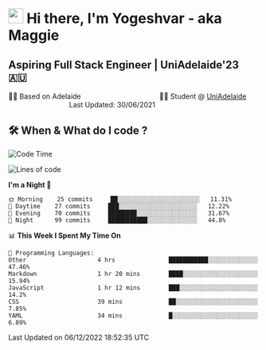<h1><img src="https://emojis.slackmojis.com/emojis/images/1531849430/4246/blob-sunglasses.gif?1531849430" width="30"/> Hi there, I'm Yogeshvar - aka Maggie</h1>

## Aspiring Full Stack Engineer | UniAdelaide'23 🇦🇺  
🏂🏻  Based on Adelaide &nbsp;&nbsp;&nbsp;&nbsp;&nbsp;&nbsp;&nbsp;&nbsp;&nbsp;&nbsp;&nbsp;&nbsp;&nbsp;&nbsp;&nbsp;&nbsp;&nbsp;&nbsp;&nbsp;&nbsp;&nbsp;&nbsp;&nbsp;&nbsp;&nbsp;&nbsp;&nbsp;&nbsp;&nbsp;&nbsp;&nbsp;&nbsp;&nbsp;&nbsp;&nbsp;&nbsp;&nbsp;&nbsp;&nbsp;👨‍💻 Student @ [UniAdelaide](https://www.adelaide.edu.au)   &nbsp;&nbsp;&nbsp;&nbsp;&nbsp;&nbsp;&nbsp;&nbsp;&nbsp;&nbsp;&nbsp;&nbsp;&nbsp;&nbsp;&nbsp;&nbsp;&nbsp;&nbsp;&nbsp;&nbsp;&nbsp;&nbsp;&nbsp;&nbsp;&nbsp;&nbsp;&nbsp;&nbsp;&nbsp;&nbsp;&nbsp;Last Updated: 30/06/2021

## 🛠 When & What do I code ?  

<!--START_SECTION:waka-->
![Code Time](http://img.shields.io/badge/Code%20Time-1%2C857%20hrs%2045%20mins-blue)

![Lines of code](https://img.shields.io/badge/From%20Hello%20World%20I%27ve%20Written-2%20Million%20lines%20of%20code-blue)

**I'm a Night 🦉** 

```text
🌞 Morning    25 commits     ██░░░░░░░░░░░░░░░░░░░░░░░   11.31% 
🌆 Daytime    27 commits     ███░░░░░░░░░░░░░░░░░░░░░░   12.22% 
🌃 Evening    70 commits     ████████░░░░░░░░░░░░░░░░░   31.67% 
🌙 Night      99 commits     ███████████░░░░░░░░░░░░░░   44.8%

```


📊 **This Week I Spent My Time On** 

```text
💬 Programming Languages: 
Other                    4 hrs               ███████████░░░░░░░░░░░░░░   47.46% 
Markdown                 1 hr 20 mins        ████░░░░░░░░░░░░░░░░░░░░░   15.94% 
JavaScript               1 hr 12 mins        ███░░░░░░░░░░░░░░░░░░░░░░   14.2% 
CSS                      39 mins             ██░░░░░░░░░░░░░░░░░░░░░░░   7.85% 
YAML                     34 mins             █░░░░░░░░░░░░░░░░░░░░░░░░   6.89%

```


 Last Updated on 06/12/2022 18:52:35 UTC
<!--END_SECTION:waka-->

